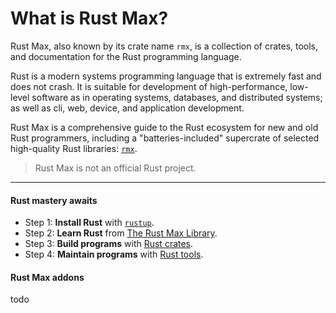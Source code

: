 # What is Rust Max?

Rust Max,
also known by its crate name `rmx`,
is a collection of crates, tools, and documentation
for the Rust programming language.

Rust is a modern systems programming language
that is extremely fast and does not crash.
It is suitable for development of high-performance, low-level software
as in operating systems, databases, and distributed systems;
as well as cli, web, device, and application development.

Rust Max is a comprehensive guide to the Rust ecosystem
for new and old Rust programmers,
including a "batteries-included" supercrate
of selected high-quality Rust libraries:
[`rmx`](todo).

> Rust Max is not an official Rust project.

---

#### Rust mastery awaits

- Step 1: **Install Rust** with [`rustup`](rustup.md).
- Step 2: **Learn Rust** from [The Rust Max Library](library.md).
- Step 3: **Build programs** with [Rust crates](crates.md).
- Step 4: **Maintain programs** with [Rust tools](tools.md).

#### Rust Max addons

todo